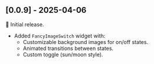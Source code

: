 ## [0.0.9] - 2025-04-06

🎉 Initial release.

- Added `FancyImageSwitch` widget with:
    - Customizable background images for on/off states.
    - Animated transitions between states.
    - Custom toggle (sun/moon style).
